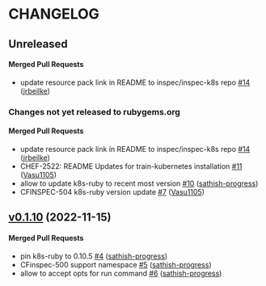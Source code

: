 # CHANGELOG

<!-- latest_release unreleased -->
## Unreleased

#### Merged Pull Requests
- update resource pack link in README to inspec/inspec-k8s repo [#14](https://github.com/inspec/train-kubernetes/pull/14) ([jrbeilke](https://github.com/jrbeilke))
<!-- latest_release -->

<!-- release_rollup since=0.1.10 -->
### Changes not yet released to rubygems.org

#### Merged Pull Requests
- update resource pack link in README to inspec/inspec-k8s repo [#14](https://github.com/inspec/train-kubernetes/pull/14) ([jrbeilke](https://github.com/jrbeilke)) <!-- 0.1.13 -->
- CHEF-2522: README Updates for train-kubernetes installation [#11](https://github.com/inspec/train-kubernetes/pull/11) ([Vasu1105](https://github.com/Vasu1105)) <!-- 0.1.13 -->
- allow to update k8s-ruby to recent most version [#10](https://github.com/inspec/train-kubernetes/pull/10) ([sathish-progress](https://github.com/sathish-progress)) <!-- 0.1.12 -->
- CFINSPEC-504 k8s-ruby version update [#7](https://github.com/inspec/train-kubernetes/pull/7) ([Vasu1105](https://github.com/Vasu1105)) <!-- 0.1.11 -->
<!-- release_rollup -->

<!-- latest_stable_release -->
## [v0.1.10](https://github.com/inspec/train-kubernetes/tree/v0.1.10) (2022-11-15)

#### Merged Pull Requests
- pin k8s-ruby to 0.10.5 [#4](https://github.com/inspec/train-kubernetes/pull/4) ([sathish-progress](https://github.com/sathish-progress))
- CFinspec-500 support namespace [#5](https://github.com/inspec/train-kubernetes/pull/5) ([sathish-progress](https://github.com/sathish-progress))
- allow to accept opts for run command [#6](https://github.com/inspec/train-kubernetes/pull/6) ([sathish-progress](https://github.com/sathish-progress))
<!-- latest_stable_release -->